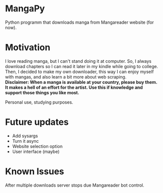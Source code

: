 # MangaPy
Python programm that downloads manga from Mangareader website (for now).

# Motivation
I love reading manga, but I can't stand doing it at computer. So, I always download chapters so I can read it later in my kindle while going to college. Then, I decided to make my own downloader, this way I can enjoy myself with mangas, and also learn a bit more about web scraping.  
<b>Disclaimer: When a manga is available at your country, please buy them. It makes a hell of an effort for the artist. Use this if knowledge and support those things you like most.</b>

Personal use, studying purposes.

# Future updates
- Add sysargs
- Turn it async
-	Website selection option
-	User interface (maybe)

# Known Issues
After multiple downloads server stops due Mangareader bot control. 
